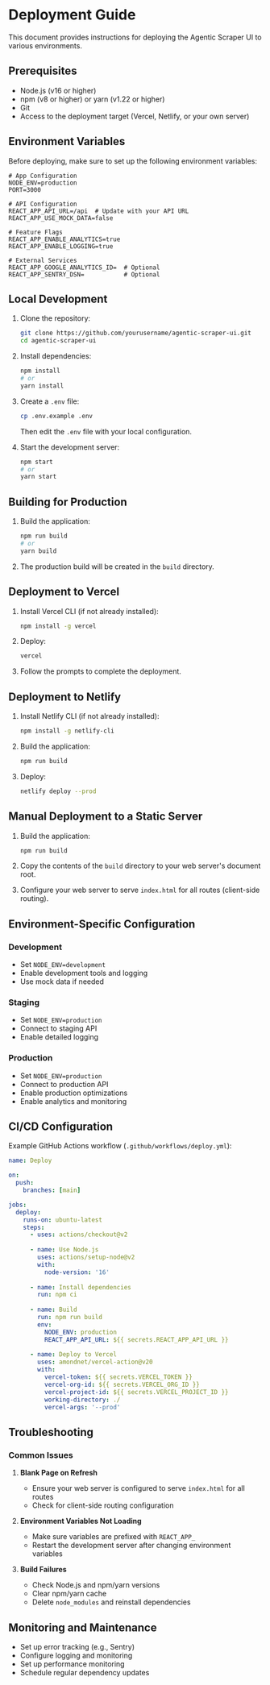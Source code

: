 # Deployment Guide

This document provides instructions for deploying the Agentic Scraper UI to various environments.

## Prerequisites

- Node.js (v16 or higher)
- npm (v8 or higher) or yarn (v1.22 or higher)
- Git
- Access to the deployment target (Vercel, Netlify, or your own server)

## Environment Variables

Before deploying, make sure to set up the following environment variables:

```env
# App Configuration
NODE_ENV=production
PORT=3000

# API Configuration
REACT_APP_API_URL=/api  # Update with your API URL
REACT_APP_USE_MOCK_DATA=false

# Feature Flags
REACT_APP_ENABLE_ANALYTICS=true
REACT_APP_ENABLE_LOGGING=true

# External Services
REACT_APP_GOOGLE_ANALYTICS_ID=  # Optional
REACT_APP_SENTRY_DSN=           # Optional
```

## Local Development

1. Clone the repository:
   ```bash
   git clone https://github.com/yourusername/agentic-scraper-ui.git
   cd agentic-scraper-ui
   ```

2. Install dependencies:
   ```bash
   npm install
   # or
   yarn install
   ```

3. Create a `.env` file:
   ```bash
   cp .env.example .env
   ```
   Then edit the `.env` file with your local configuration.

4. Start the development server:
   ```bash
   npm start
   # or
   yarn start
   ```

## Building for Production

1. Build the application:
   ```bash
   npm run build
   # or
   yarn build
   ```

2. The production build will be created in the `build` directory.

## Deployment to Vercel

1. Install Vercel CLI (if not already installed):
   ```bash
   npm install -g vercel
   ```

2. Deploy:
   ```bash
   vercel
   ```

3. Follow the prompts to complete the deployment.

## Deployment to Netlify

1. Install Netlify CLI (if not already installed):
   ```bash
   npm install -g netlify-cli
   ```

2. Build the application:
   ```bash
   npm run build
   ```

3. Deploy:
   ```bash
   netlify deploy --prod
   ```

## Manual Deployment to a Static Server

1. Build the application:
   ```bash
   npm run build
   ```

2. Copy the contents of the `build` directory to your web server's document root.

3. Configure your web server to serve `index.html` for all routes (client-side routing).

## Environment-Specific Configuration

### Development
- Set `NODE_ENV=development`
- Enable development tools and logging
- Use mock data if needed

### Staging
- Set `NODE_ENV=production`
- Connect to staging API
- Enable detailed logging

### Production
- Set `NODE_ENV=production`
- Connect to production API
- Enable production optimizations
- Enable analytics and monitoring

## CI/CD Configuration

Example GitHub Actions workflow (`.github/workflows/deploy.yml`):

```yaml
name: Deploy

on:
  push:
    branches: [main]

jobs:
  deploy:
    runs-on: ubuntu-latest
    steps:
      - uses: actions/checkout@v2
      
      - name: Use Node.js
        uses: actions/setup-node@v2
        with:
          node-version: '16'
          
      - name: Install dependencies
        run: npm ci
        
      - name: Build
        run: npm run build
        env:
          NODE_ENV: production
          REACT_APP_API_URL: ${{ secrets.REACT_APP_API_URL }}
          
      - name: Deploy to Vercel
        uses: amondnet/vercel-action@v20
        with:
          vercel-token: ${{ secrets.VERCEL_TOKEN }}
          vercel-org-id: ${{ secrets.VERCEL_ORG_ID }}
          vercel-project-id: ${{ secrets.VERCEL_PROJECT_ID }}
          working-directory: ./
          vercel-args: '--prod'
```

## Troubleshooting

### Common Issues

1. **Blank Page on Refresh**
   - Ensure your web server is configured to serve `index.html` for all routes
   - Check for client-side routing configuration

2. **Environment Variables Not Loading**
   - Make sure variables are prefixed with `REACT_APP_`
   - Restart the development server after changing environment variables

3. **Build Failures**
   - Check Node.js and npm/yarn versions
   - Clear npm/yarn cache
   - Delete `node_modules` and reinstall dependencies

## Monitoring and Maintenance

- Set up error tracking (e.g., Sentry)
- Configure logging and monitoring
- Set up performance monitoring
- Schedule regular dependency updates
